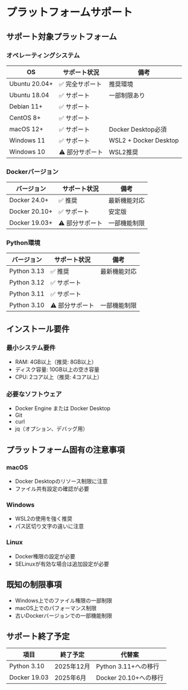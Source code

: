# プラットフォームサポート

## サポート対象プラットフォーム

### オペレーティングシステム

| OS | サポート状況 | 備考 |
|---|---|---|
| Ubuntu 20.04+ | ✅ 完全サポート | 推奨環境 |
| Ubuntu 18.04 | ✅ サポート | 一部制限あり |
| Debian 11+ | ✅ サポート | |
| CentOS 8+ | ✅ サポート | |
| macOS 12+ | ✅ サポート | Docker Desktop必須 |
| Windows 11 | ✅ サポート | WSL2 + Docker Desktop |
| Windows 10 | ⚠️ 部分サポート | WSL2推奨 |

### Dockerバージョン

| バージョン | サポート状況 | 備考 |
|---|---|---|
| Docker 24.0+ | ✅ 推奨 | 最新機能対応 |
| Docker 20.10+ | ✅ サポート | 安定版 |
| Docker 19.03+ | ⚠️ 部分サポート | 一部機能制限 |

### Python環境

| バージョン | サポート状況 | 備考 |
|---|---|---|
| Python 3.13 | ✅ 推奨 | 最新機能対応 |
| Python 3.12 | ✅ サポート | |
| Python 3.11 | ✅ サポート | |
| Python 3.10 | ⚠️ 部分サポート | 一部機能制限 |

## インストール要件

### 最小システム要件

- RAM: 4GB以上（推奨: 8GB以上）
- ディスク容量: 10GB以上の空き容量
- CPU: 2コア以上（推奨: 4コア以上）

### 必要なソフトウェア

- Docker Engine または Docker Desktop
- Git
- curl
- jq（オプション、デバッグ用）

## プラットフォーム固有の注意事項

### macOS
- Docker Desktopのリソース制限に注意
- ファイル共有設定の確認が必要

### Windows
- WSL2の使用を強く推奨
- パス区切り文字の違いに注意

### Linux
- Docker権限の設定が必要
- SELinuxが有効な場合は追加設定が必要

## 既知の制限事項

- Windows上でのファイル権限の一部制限
- macOS上でのパフォーマンス制限
- 古いDockerバージョンでの一部機能制限

## サポート終了予定

| 項目 | 終了予定 | 代替案 |
|---|---|---|
| Python 3.10 | 2025年12月 | Python 3.11+への移行 |
| Docker 19.03 | 2025年6月 | Docker 20.10+への移行 |
